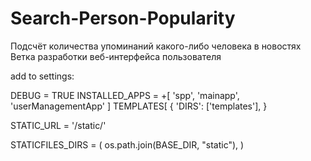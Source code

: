 # Search-Person-Popularity
Подсчёт количества упоминаний какого-либо человека в новостях
<br>Ветка разработки веб-интерфейса пользователя

add to settings:

DEBUG = TRUE
INSTALLED_APPS = +[
    'spp',
    'mainapp',
    'userManagementApp'
]
TEMPLATES[
    {
        'DIRS': ['templates'],
}

STATIC_URL = '/static/'

STATICFILES_DIRS = (
    os.path.join(BASE_DIR, "static"),
)

